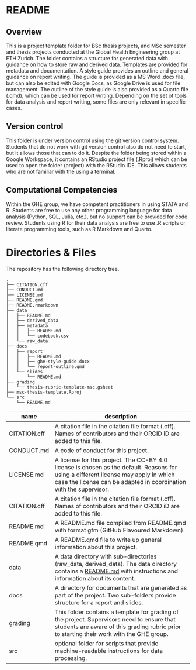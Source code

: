 
# README

## Overview

This is a project template folder for BSc thesis projects, and MSc
semester and thesis projects conducted at the Global Health Engineering
group at ETH Zurich. The folder contains a structure for generated data
with guidance on how to store raw and derived data. Templates are
provided for metadata and documentation. A style guide provides an
outline and general guidance on report writing. The guide is provided as
a MS Word .docx file, but can also be edited with Google Docs, as Google
Drive is used for file management. The outline of the style guide is
also provided as a Quarto file (.qmd), which can be used for report
writing. Depending on the set of tools for data analysis and report
writing, some files are only relevant in specific cases.

## Version control

This folder is under version control using the git version control
system. Students that do not work with git version control also do not
need to start, but it allows those that can to do it. Despite the folder
being stored within a Google Workspace, it contains an RStudio project
file (.Rproj) which can be used to open the folder (project) with the
RStudio IDE. This allows students who are not familiar with the using a
terminal.

## Computational Competencies

Within the GHE group, we have competent practitioners in using STATA and
R. Students are free to use any other programming language for data
analysis (Python, SQL, Julia, etc.), but no support can be provided for
code review. Students using R for their data analysis are free to use .R
scripts or literate programming tools, such as R Markdown and Quarto.

# Directories & Files

The repository has the following directory tree.

    .
    ├── CITATION.cff
    ├── CONDUCT.md
    ├── LICENSE.md
    ├── README.qmd
    ├── README.rmarkdown
    ├── data
    │   ├── README.md
    │   ├── derived_data
    │   ├── metadata
    │   │   ├── README.md
    │   │   └── codebook.csv
    │   └── raw_data
    ├── docs
    │   ├── report
    │   │   ├── README.md
    │   │   ├── ghe-style-guide.docx
    │   │   └── report-outline.qmd
    │   └── slides
    │       └── README.md
    ├── grading
    │   └── thesis-rubric-template-msc.gsheet
    ├── msc-thesis-template.Rproj
    └── src
        └── README.md

| name         | description                                                                                                                                                                                                                                                                  |
|--------------|------------------------------------------------------------------------------------------------------------------------------------------------------------------------------------------------------------------------------------------------------------------------------|
| CITATION.cff | A citation file in the citation file format (.cff). Names of contributors and their ORCID iD are added to this file.                                                                                                                                                         |
| CONDUCT.md   | A code of conduct for this project.                                                                                                                                                                                                                                          |
| LICENSE.md   | A license for this project. The CC-BY 4.0 license is chosen as the default. Reasons for using a different license may apply in which case the license can be adapted in coordination with the supervisor.                                                                    |
| CITATION.cff | A citation file in the citation file format (.cff). Names of contributors and their ORCID iD are added to this file.                                                                                                                                                         |
| README.md    | A README.md file compiled from README.qmd with format gfm (GitHub Flavoured Markdown)                                                                                                                                                                                        |
| README.qmd   | A README.qmd file to write up general information about this project.                                                                                                                                                                                                        |
| data         | A data directory with sub-directories (raw_data, derived_data). The data directory contains a [README.md](https://github.com/Global-Health-Engineering/msc-thesis-template/tree/main/data "README file in data folder") with instructions and information about its content. |
| docs         | A directory for documents that are generated as part of the project. Two sub-folders provide structure for a report and slides.                                                                                                                                              |
| grading      | This folder contains a template for grading of the project. Supervisors need to ensure that students are aware of this grading rubric prior to starting their work with the GHE group.                                                                                       |
| src          | optional folder for scripts that provide machine-readable instructions for data processing.                                                                                                                                                                                  |
